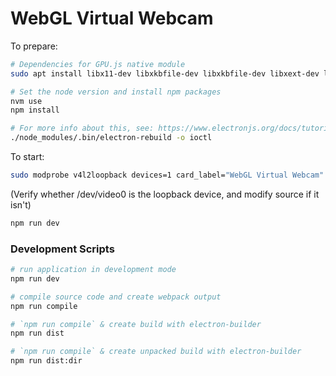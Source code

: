 # WebGL Virtual Webcam

To prepare:

```bash
# Dependencies for GPU.js native module
sudo apt install libx11-dev libxkbfile-dev libxkbfile-dev libxext-dev libxi-dev mesa-common-dev

# Set the node version and install npm packages
nvm use
npm install

# For more info about this, see: https://www.electronjs.org/docs/tutorial/using-native-node-modules
./node_modules/.bin/electron-rebuild -o ioctl
```

To start:

```bash
sudo modprobe v4l2loopback devices=1 card_label="WebGL Virtual Webcam" # Only need to run this once
```

(Verify whether /dev/video0 is the loopback device, and modify source if it isn't)

```bash
npm run dev
```

### Development Scripts

```bash
# run application in development mode
npm run dev

# compile source code and create webpack output
npm run compile

# `npm run compile` & create build with electron-builder
npm run dist

# `npm run compile` & create unpacked build with electron-builder
npm run dist:dir
```
